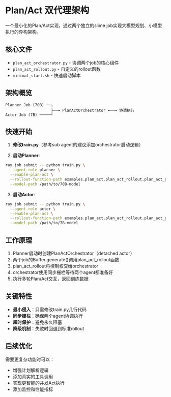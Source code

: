 # Plan/Act 双代理架构

一个最小化的Plan/Act实现，通过两个独立的slime job实现大模型规划、小模型执行的异构架构。

## 核心文件

- `plan_act_orchestrator.py` - 协调两个job的核心组件
- `plan_act_rollout.py` - 自定义的rollout函数
- `minimal_start.sh` - 快速启动脚本

## 架构概览

```
Planner Job (70B) ──┐
                    ├──→ PlanActOrchestrator ←──→ 协调执行
Actor Job (7B) ─────┘
```

## 快速开始

1. **修改train.py**（参考sub agent的建议添加orchestrator启动逻辑）

2. **启动Planner**:
```bash
ray job submit -- python train.py \
  --agent-role planner \
  --enable-plan-act \
  --rollout-function-path examples.plan_act.plan_act_rollout.plan_act_generate_rollout \
  --model-path /path/to/70B-model
```

3. **启动Actor**:
```bash
ray job submit -- python train.py \
  --agent-role actor \
  --enable-plan-act \
  --rollout-function-path examples.plan_act.plan_act_rollout.plan_act_generate_rollout \
  --model-path /path/to/7B-model
```

## 工作原理

1. Planner启动时创建PlanActOrchestrator（detached actor）
2. 两个job的Buffer.generate()调用plan_act_rollout函数
3. plan_act_rollout将控制权交给orchestrator
4. orchestrator使用同步栅栏等待两个agent都准备好
5. 执行多轮Plan/Act交互，返回训练数据

## 关键特性

- **最小侵入**：只需修改train.py几行代码
- **同步栅栏**：确保两个agent协调执行
- **超时保护**：避免永久阻塞
- **降级机制**：失败时回退到标准rollout

## 后续优化

需要更复杂功能时可以：
- 增强计划解析逻辑
- 添加真实的工具调用
- 实现更智能的并发Act执行
- 添加监控和性能指标